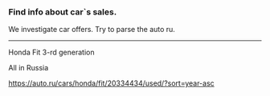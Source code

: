 ### Find info about car`s sales.

We investigate car offers. Try to parse the auto ru.

---
Honda Fit 3-rd generation

All in Russia

https://auto.ru/cars/honda/fit/20334434/used/?sort=year-asc

